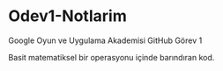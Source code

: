 # Odev1-Notlarim
Google Oyun ve Uygulama Akademisi GitHub Görev 1

Basit matematiksel bir operasyonu içinde barındıran kod.
